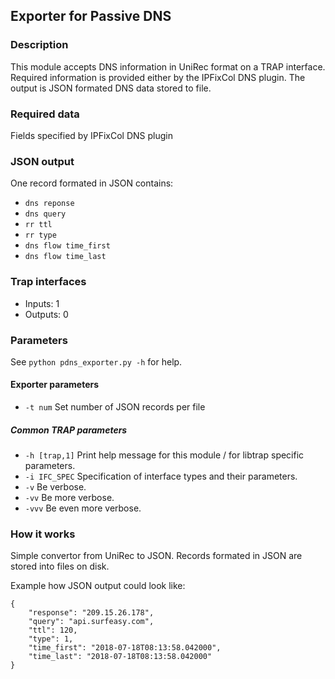 ## Exporter for Passive DNS

### Description

This module accepts DNS information in UniRec format on a TRAP interface.
Required information is provided either by the IPFixCol DNS plugin.
The output is JSON formated DNS data stored to file.

### Required data

Fields specified by IPFixCol DNS plugin

### JSON output

One record formated in JSON contains:
- `dns reponse`
- `dns query`
- `rr ttl`
- `rr type`
- `dns flow time_first`
- `dns flow time_last`

### Trap interfaces

- Inputs: 1
- Outputs: 0

### Parameters

See `python pdns_exporter.py -h` for help.

#### Exporter parameters
- `-t num`      Set number of JSON records per file

##### Common TRAP parameters
- `-h [trap,1]`      Print help message for this module / for libtrap specific parameters.
- `-i IFC_SPEC`      Specification of interface types and their parameters.
- `-v`               Be verbose.
- `-vv`              Be more verbose.
- `-vvv`             Be even more verbose.

### How it works

Simple convertor from UniRec to JSON. Records formated in JSON are stored into files on disk.

Example how JSON output could look like:

```
{
    "response": "209.15.26.178",
    "query": "api.surfeasy.com",
    "ttl": 120,
    "type": 1,
    "time_first": "2018-07-18T08:13:58.042000",
    "time_last": "2018-07-18T08:13:58.042000"
}
```